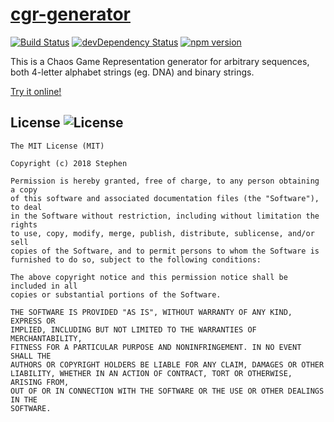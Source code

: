 # [cgr-generator](https://go.sb0.io/cgr-generator)

[![Build Status](https://travis-ci.org/stephensolis/cgr-generator.svg?branch=master)](https://travis-ci.org/stephensolis/cgr-generator)
[![devDependency Status](https://david-dm.org/stephensolis/cgr-generator/dev-status.svg)](https://david-dm.org/stephensolis/cgr-generator#info=devDependencies)
[![npm version](https://badge.fury.io/js/cgr-generator.svg)](https://badge.fury.io/js/cgr-generator)

This is a Chaos Game Representation generator for arbitrary sequences, both 4-letter alphabet strings (eg. DNA) and binary strings.

[Try it online!](https://go.sb0.io/cgr-generator)

## License ![License](http://img.shields.io/:license-mit-blue.svg)

    The MIT License (MIT)

    Copyright (c) 2018 Stephen

    Permission is hereby granted, free of charge, to any person obtaining a copy
    of this software and associated documentation files (the "Software"), to deal
    in the Software without restriction, including without limitation the rights
    to use, copy, modify, merge, publish, distribute, sublicense, and/or sell
    copies of the Software, and to permit persons to whom the Software is
    furnished to do so, subject to the following conditions:

    The above copyright notice and this permission notice shall be included in all
    copies or substantial portions of the Software.

    THE SOFTWARE IS PROVIDED "AS IS", WITHOUT WARRANTY OF ANY KIND, EXPRESS OR
    IMPLIED, INCLUDING BUT NOT LIMITED TO THE WARRANTIES OF MERCHANTABILITY,
    FITNESS FOR A PARTICULAR PURPOSE AND NONINFRINGEMENT. IN NO EVENT SHALL THE
    AUTHORS OR COPYRIGHT HOLDERS BE LIABLE FOR ANY CLAIM, DAMAGES OR OTHER
    LIABILITY, WHETHER IN AN ACTION OF CONTRACT, TORT OR OTHERWISE, ARISING FROM,
    OUT OF OR IN CONNECTION WITH THE SOFTWARE OR THE USE OR OTHER DEALINGS IN THE
    SOFTWARE.

